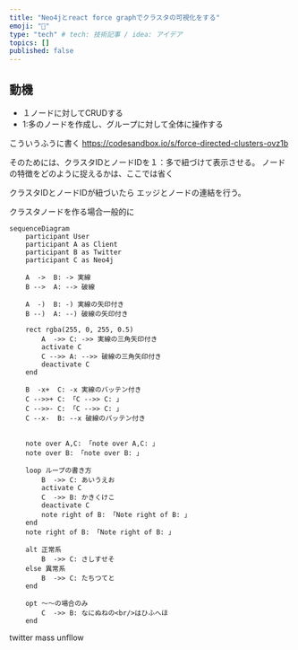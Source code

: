 ```yaml
---
title: "Neo4jとreact force graphでクラスタの可視化をする"
emoji: "🐍"
type: "tech" # tech: 技術記事 / idea: アイデア
topics: []
published: false
---
```



## 動機
- １ノードに対してCRUDする
- 1:多のノードを作成し、グループに対して全体に操作する


こういうふうに書く
https://codesandbox.io/s/force-directed-clusters-ovz1b

そのためには、クラスタIDとノードIDを１：多で紐づけて表示させる。
ノードの特徴をどのように捉えるかは、ここでは省く

クラスタIDとノードIDが紐づいたら
エッジとノードの連結を行う。

クラスタノードを作る場合一般的に



```mermaid
sequenceDiagram
    participant User
    participant A as Client
    participant B as Twitter
    participant C as Neo4j

    A  ->  B: -> 実線
    B -->  A: --> 破線

    A  -)  B: -) 実線の矢印付き
    B --)  A: --) 破線の矢印付き

    rect rgba(255, 0, 255, 0.5)
        A  ->> C: ->> 実線の三角矢印付き
        activate C
        C -->> A: -->> 破線の三角矢印付き
        deactivate C
    end

    B  -x+  C: -x 実線のバッテン付き
    C -->>+ C: 「C -->> C: 」
    C -->>- C: 「C -->> C: 」
    C --x-  B: --x 破線のバッテン付き


    note over A,C: 「note over A,C: 」
    note over B: 「note over B: 」

    loop ループの書き方
        B  ->> C: あいうえお
        activate C
        C  ->> B: かきくけこ
        deactivate C
        note right of B: 「Note right of B: 」
    end
    note right of B: 「Note right of B: 」

    alt 正常系
        B  ->> C: さしすせそ
    else 異常系
        B  ->> C: たちつてと
    end

    opt 〜〜の場合のみ
        C  ->> B: なにぬねの<br/>はひふへほ
    end
```
twitter mass unfllow
